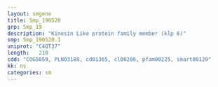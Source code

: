 ```yaml
---
layout: smgene
title: Smp_190520
grp: Smp_19
description: "Kinesin Like protein family member (klp 6)"
smp: Smp_190520.1
uniprot: "C4QT37"
length:   210
cdd: "COG5059, PLN03188, cd01365, cl00286, pfam00225, smart00129"
kk: ns
categories: sm
---
```

